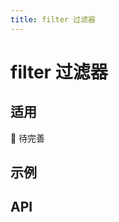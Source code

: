 ```yaml
---
title: filter 过滤器
---
```


# filter 过滤器

## 适用

🚧 待完善

## 示例

<preview path="./def.vue" />

## API

<API src="./filter.json" lang="zh"></API>
